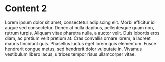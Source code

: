 # Content 2

Lorem ipsum dolor sit amet, consectetur adipiscing elit. Morbi efficitur id augue sed consectetur. Donec at nulla dapibus, pellentesque quam non, rutrum turpis. Aliquam vitae pharetra nulla, a auctor velit. Duis lobortis eros diam, ac pretium velit pretium at. Cras convallis ornare lorem, a laoreet mauris tincidunt quis. Phasellus luctus eget lorem quis elementum. Fusce hendrerit congue metus, sed hendrerit dolor vulputate in. Vivamus vestibulum libero lacus, ultrices tempor risus ullamcorper vitae.
